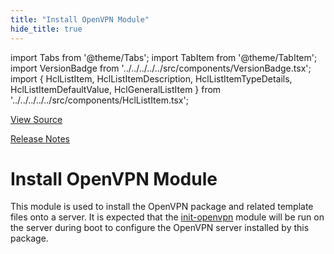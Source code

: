 ```yaml
---
title: "Install OpenVPN Module"
hide_title: true
---
```


import Tabs from '@theme/Tabs';
import TabItem from '@theme/TabItem';
import VersionBadge from '../../../../../src/components/VersionBadge.tsx';
import { HclListItem, HclListItemDescription, HclListItemTypeDetails, HclListItemDefaultValue, HclGeneralListItem } from '../../../../../src/components/HclListItem.tsx';

<a href="https://github.com/gruntwork-io/terraform-aws-openvpn/tree/main/modules%2Finstall-openvpn" className="link-button" title="View the source code for this module in GitHub.">View Source</a>

<a href="https://github.com/gruntwork-io/terraform-aws-openvpn/releases?q=" className="link-button" title="Release notes for only the service catalog versions which impacted this service.">Release Notes</a>

# Install OpenVPN Module

This module is used to install the OpenVPN package and related template files onto a server. It is expected that
the [init-openvpn](https://github.com/gruntwork-io/terraform-aws-openvpn/tree/main/modules/init-openvpn) module will be run on the server during boot to configure the OpenVPN server installed by this
package.


<!-- ##DOCS-SOURCER-START
{
  "originalSources": [
    "https://github.com/gruntwork-io/terraform-aws-openvpn/tree/modules%2Finstall-openvpn%2Freadme.md",
    "https://github.com/gruntwork-io/terraform-aws-openvpn/tree/modules%2Finstall-openvpn%2Fvariables.tf",
    "https://github.com/gruntwork-io/terraform-aws-openvpn/tree/modules%2Finstall-openvpn%2Foutputs.tf"
  ],
  "sourcePlugin": "module-catalog-api",
  "hash": "009a97fceefb36ee7b0224f416bed7c8"
}
##DOCS-SOURCER-END -->
